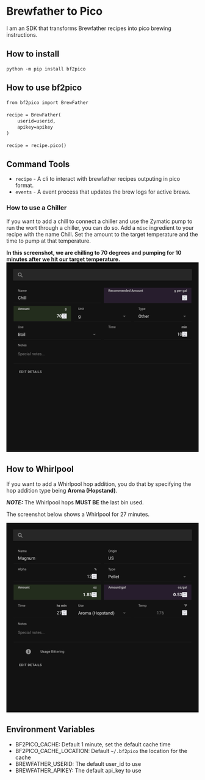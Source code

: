 # Brewfather to Pico

I am an SDK that transforms Brewfather recipes into pico brewing instructions.

## How to install

```
python -m pip install bf2pico
```

## How to use bf2pico

```
from bf2pico import BrewFather

recipe = BrewFather(
    userid=userid,
    apikey=apikey
)

recipe = recipe.pico()
```

## Command Tools
- `recipe` - A cli to interact with brewfather recipes outputing in pico format.
- `events` - A event process that updates the brew logs for active brews.

### How to use a Chiller

If you want to add a chill to connect a chiller and use the Zymatic pump to run the wort through a chiller, you can do so. Add a `misc` ingredient to your recipe with the name Chill. Set the amount to the target temperature and the time to pump at that temperature.

**In this screenshot, we are chilling to 70 degrees and pumping for 10 minutes after we hit our target temperature.**
![chill screenshot](docs/images/chill.png)

## How to Whirlpool

If you want to add a Whirlpool hop addition, you do that by specifying the hop addition type being **Aroma (Hopstand)**.

**_NOTE:_** The Whirlpool hops **MUST BE** the last bin used.

The screenshot below shows a Whirlpool for 27 minutes.

![chill screenshot](docs/images/whirlpool.png)


## Environment Variables

- BF2PICO_CACHE: Default 1 minute, set the default cache time
- BF2PICO_CACHE_LOCATION: Default `~/.bf2pico` the location for the cache
- BREWFATHER_USERID: The default user_id to use
- BREWFATHER_APIKEY: The default api_key to use
